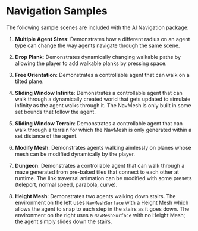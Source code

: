 # Navigation Samples

The following sample scenes are included with the AI Navigation package:

1. **Multiple Agent Sizes**: Demonstrates how a different radius on an agent type can change the way agents navigate through the same scene.

1. **Drop Plank**: Demonstrates dynamically changing walkable paths by allowing the player to add walkable planks by pressing space.

1. **Free Orientation**: Demonstrates a controllable agent that can walk on a tilted plane.

1. **Sliding Window Infinite**: Demonstrates a controllable agent that can walk through a dynamically created world that gets updated to simulate infinity as the agent walks through it. The NavMesh is only built in some set bounds that follow the agent.

1. **Sliding Window Terrain**: Demonstrates a controllable agent that can walk through a terrain for which the NavMesh is only generated within a set distance of the agent.

1. **Modify Mesh**: Demonstrates agents walking aimlessly on planes whose mesh can be modified dynamically by the player.

1. **Dungeon**: Demonstrates a controllable agent that can walk through a maze generated from pre-baked tiles that connect to each other at runtime. The link traversal animation can be modified with some presets (teleport, normal speed, parabola, curve).

1. **Height Mesh**: Demonstrates two agents walking down stairs. The environment on the left uses `NavMeshSurface` with a Height Mesh which allows the agent to snap to each step in the stairs as it goes down. The environment on the right uses a `NavMeshSurface` with no Height Mesh; the agent simply slides down the stairs.
